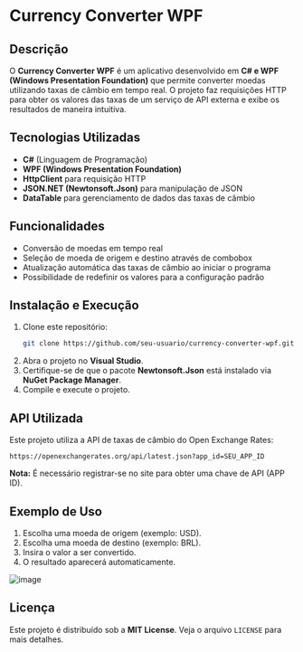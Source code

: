 # Currency Converter WPF

## Descrição
O **Currency Converter WPF** é um aplicativo desenvolvido em **C# e WPF (Windows Presentation Foundation)** que permite converter moedas utilizando taxas de câmbio em tempo real. O projeto faz requisições HTTP para obter os valores das taxas de um serviço de API externa e exibe os resultados de maneira intuitiva.

## Tecnologias Utilizadas
- **C#** (Linguagem de Programação)
- **WPF (Windows Presentation Foundation)**
- **HttpClient** para requisição HTTP
- **JSON.NET (Newtonsoft.Json)** para manipulação de JSON
- **DataTable** para gerenciamento de dados das taxas de câmbio

## Funcionalidades
- Conversão de moedas em tempo real
- Seleção de moeda de origem e destino através de combobox
- Atualização automática das taxas de câmbio ao iniciar o programa
- Possibilidade de redefinir os valores para a configuração padrão

## Instalação e Execução
1. Clone este repositório:
   ```sh
   git clone https://github.com/seu-usuario/currency-converter-wpf.git
   ```
2. Abra o projeto no **Visual Studio**.
3. Certifique-se de que o pacote **Newtonsoft.Json** está instalado via **NuGet Package Manager**.
4. Compile e execute o projeto.

## API Utilizada
Este projeto utiliza a API de taxas de câmbio do Open Exchange Rates:
```
https://openexchangerates.org/api/latest.json?app_id=SEU_APP_ID
```
**Nota:** É necessário registrar-se no site para obter uma chave de API (APP ID).

## Exemplo de Uso
1. Escolha uma moeda de origem (exemplo: USD).
2. Escolha uma moeda de destino (exemplo: BRL).
3. Insira o valor a ser convertido.
4. O resultado aparecerá automaticamente.

![image](https://github.com/user-attachments/assets/c6ee8602-de3f-47d0-a9bd-20d58a45f5bf)



## Licença
Este projeto é distribuído sob a **MIT License**. Veja o arquivo `LICENSE` para mais detalhes.
